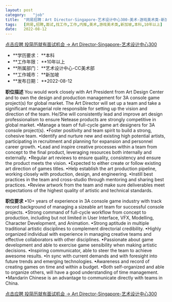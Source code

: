 ```yaml
---
layout:	post
category:	"job"
title:	"网易招聘：Art Director-Singapore-艺术设计中心300-美术-游戏美术类-新加坡本科10年以上"
tags:	[网易,招聘,面试,找工作,工作,内推,美术,游戏美术类,新加坡,本科,10年以上]
date:	2022-08-12
---
```


[点击应聘 投简历就有面试机会 -> Art Director-Singapore-艺术设计中心300](http://mobile.bole.netease.com/bole/boleDetail?id=42328&employeeId=346f03c3cda5f04c&key=all)



- **学历要求： **本科
- **工作年限： **10年以上
- **所属部门： **艺术设计中心-CC美术部
- **工作城市： **新加坡
- **发布日期： **2022-08-12



**职位描述**
You would work closely with Art President from Art Design Center and to own the design and production management for 3A console game project(s) for global market. The Art Director will set up a team and take a significant managerial role responsible for setting up the vision and direction of the team. He/She will consistently lead and improve art design professionalism to ensure Netease products are strongly competitive in global market.
•Manage a team of full-cycle game art designers for 3A console project(s).
•Foster positivity and team spirit to build a strong, cohesive team.
•Identify and nurture new and existing high potential artists, participating in recruitment and planning for expansion and personnel career growth.
•Lead and inspire creative processes within a team from concept to the final product, leveraging resources both internally and externally.
•Regular art reviews to ensure quality, consistency and ensure the product meets the vision.
•Expected to either create or follow existing art direction of games titles.
•Help establish the art production pipeline, working closely with production, design, and engineering.
•Instill best practices in the team and cross-studio through mentoring and sharing best practices.
•Review artwork from the team and make sure deliverables meet expectations of the highest quality of artistic and technical standards.




**职位要求**
•10+ years of experience in 3A console game industry with track record background of managing a sizeable art team for successful console projects.
•Strong command of full-cycle workflow from concept to production, including but not limited in User Interface, VFX, Modelling, Character Development, and Animation.
•Strong aptitude in multiple traditional artistic disciplines to complement directorial credibility.
•Highly organized individual with experience in managing creative teams and effective collaborators with other disciplines.
•Passionate about game development and able to exercise game sensibility when making artistic decisions.
•Inspiring communicator, able to steer the team to achieve awesome results.
•In sync with current demands and with foresight into future trends and emerging technologies.
•Awareness and record of creating games on time and within a budget.
•Both self-organized and able to organize others, will have a good understanding of time management.
•Mandarin Chinese is an advantage to communicate directly with teams in China.



[点击应聘 投简历就有面试机会 -> Art Director-Singapore-艺术设计中心300](http://mobile.bole.netease.com/bole/boleDetail?id=42328&employeeId=346f03c3cda5f04c&key=all)